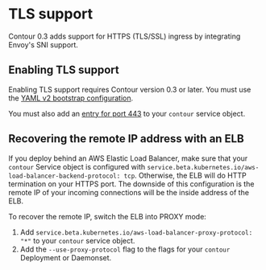 # TLS support

Contour 0.3 adds support for HTTPS (TLS/SSL) ingress by integrating Envoy's SNI support.

## Enabling TLS support

Enabling TLS support requires Contour version 0.3 or later. You must use the [YAML v2 bootstrap configuration][0].

You must also add an [entry for port 443][1] to your `contour` service object.

## Recovering the remote IP address with an ELB

If you deploy behind an AWS Elastic Load Balancer, make sure that your `contour` Service object is configured with `service.beta.kubernetes.io/aws-load-balancer-backend-protocol: tcp`.
Otherwise, the ELB will do HTTP termination on your HTTPS port.
The downside of this configuration is the remote IP of your incoming connections will be the inside address of the ELB.

To recover the remote IP, switch the ELB into PROXY mode:
1. Add `service.beta.kubernetes.io/aws-load-balancer-proxy-protocol: "*"` to your `contour` service object.
2. Add the `--use-proxy-protocol` flag to the flags for your `contour` Deployment or Daemonset.

[0]: upgrade.md
[1]: https://github.com/heptio/contour/blob/master/deployment/deployment-grpc-v2/03-service-tcp.yaml#L18
